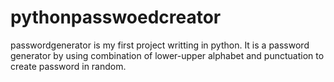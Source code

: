 # pythonpasswoedcreator
passwordgenerator
 is my first project writting in python.
It is a password generator by using combination of lower-upper alphabet and punctuation to create password in random.
